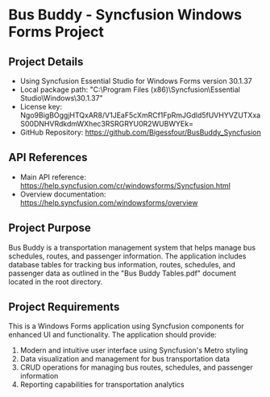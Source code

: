 <!-- Use this file to provide workspace-specific custom instructions to Copilot. For more details, visit https://code.visualstudio.com/docs/copilot/copilot-customization#_use-a-githubcopilotinstructionsmd-file -->

# Bus Buddy - Syncfusion Windows Forms Project

## Project Details
- Using Syncfusion Essential Studio for Windows Forms version 30.1.37
- Local package path: "C:\Program Files (x86)\Syncfusion\Essential Studio\Windows\30.1.37"
- License key: Ngo9BigBOggjHTQxAR8/V1JEaF5cXmRCf1FpRmJGdld5fUVHYVZUTXxaS00DNHVRdkdmWXhec3RSRGRYU0R2WUBWYEk=
- GitHub Repository: https://github.com/Bigessfour/BusBuddy_Syncfusion

## API References
- Main API reference: https://help.syncfusion.com/cr/windowsforms/Syncfusion.html
- Overview documentation: https://help.syncfusion.com/windowsforms/overview

## Project Purpose
Bus Buddy is a transportation management system that helps manage bus schedules, routes, and passenger information. The application includes database tables for tracking bus information, routes, schedules, and passenger data as outlined in the "Bus Buddy Tables.pdf" document located in the root directory.

## Project Requirements
This is a Windows Forms application using Syncfusion components for enhanced UI and functionality. The application should provide:
1. Modern and intuitive user interface using Syncfusion's Metro styling
2. Data visualization and management for bus transportation data
3. CRUD operations for managing bus routes, schedules, and passenger information
4. Reporting capabilities for transportation analytics
